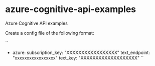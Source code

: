 # azure-cognitive-api-examples
Azure Cognitive API examples

Create a config file of the following format:

``
- azure:
    subscription_key: "XXXXXXXXXXXXXXXXX"
    text_endpoint: "xxxxxxxxxxxxxxxxx"
    text_key: "XXXXXXXXXXXXXXXXXXX"
``